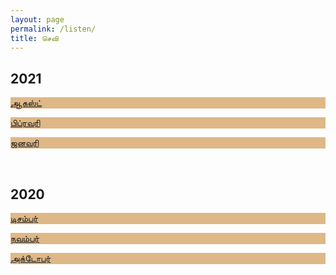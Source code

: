 ```yaml
---
layout: page
permalink: /listen/
title: செவி
---
```


<h2>2021</h2>
<div class="card-presentation">
    <a href="202108"><p class="card-presentation-title" style="background-color:burlywood">ஆகஸ்ட்</p></a>
    <a href="202102"><p class="card-presentation-title" style="background-color:burlywood">பிப்ரவரி</p></a>
    <a href="202101"><p class="card-presentation-title" style="background-color:burlywood">ஜனவரி</p></a>
    <br>
</div>

<h2>2020</h2>
<div class="card-presentation">
    <a href="202012"><p class="card-presentation-title" style="background-color:burlywood">டிசம்பர்</p></a>
    <a href="202011"><p class="card-presentation-title" style="background-color:burlywood">நவம்பர்</p></a>
    <a href="202010"><p class="card-presentation-title" style="background-color:burlywood">அக்டோபர்</p></a>
    <br>
</div>

